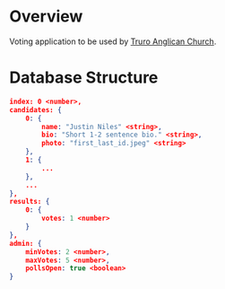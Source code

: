 # Overview
Voting application to be used by [Truro Anglican Church](http://truroanglican.com/).

# Database Structure
``` json
index: 0 <number>,
candidates: {
    0: {
        name: "Justin Niles" <string>,
        bio: "Short 1-2 sentence bio." <string>,
        photo: "first_last_id.jpeg" <string>
    },
    1: {
        ...
    },
    ...
},
results: {
    0: {
        votes: 1 <number>
    }
},
admin: {
    minVotes: 2 <number>,
    maxVotes: 5 <number>,
    pollsOpen: true <boolean>
}
```